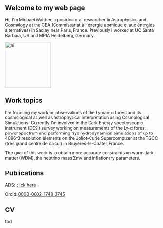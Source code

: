 ## Welcome to my web page

Hi, I'm  Michael Walther, a postdoctoral researcher in Astrophysics and Cosmology at the CEA (Commissariat à l'énergie atomique et aux énergies alternatives) in Saclay near Paris, France. Previously I worked at UC Santa Barbara, US and MPIA Heidelberg, Germany.

<img src="images/me.jpg" alt="hi" class="inline" width="150"/>

## Work topics

I'm focusing my work on observations of the Lyman-α forest and its cosmological as well as astrophysical interpretation using Cosmological Simulations. Currently I'm involved in the Dark Energy spectroscopic instrument (DESI) survey working on measurements of the Ly-α forest power spectrum and performing Nyx hydrodynamical simulations of up to 4096^3 resolution elements on the Joliot-Curie Supercomputer at the TGCC (très grand centre de calcul) in Bruyères-le-Châtel, France.

The goal of this work is to obtain more accurate constraints on warm dark matter (WDM), the neutrino mass Σmν and inflationary parameters.

## Publications

ADS:  [click here](https://ui.adsabs.harvard.edu/public-libraries/cATk6FUoS-eO6bimCvCCOg)

Orcid:  [0000-0002-1748-3745](http://orcid.org/0000-0002-1748-3745)

## CV

tbd
